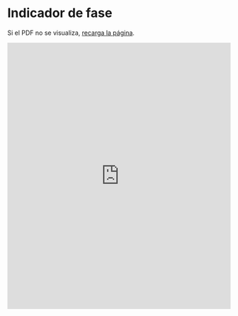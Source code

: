 # Indicador de fase 

Si el PDF no se visualiza, <a href="https://pandemiaventana.github.io/pandemiaventana/page/5_reportes/2_reportes.html">recarga la página</a>.

<embed src="https://docs.google.com/gview?url=https://github.com/pandemiaventana/pandemiaventana/raw/main/out/indicadorfase/pdf/ult/ult.pdf&embedded=true" width="100%" height="600px" />